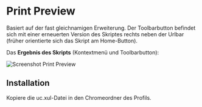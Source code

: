 # Print Preview
Basiert auf der fast gleichnamigen Erweiterung. Der Toolbarbutton befindet sich mit einer erneuerten Version des Skriptes rechts
neben der Urlbar (früher orientierte sich das Skript am Home-Button).

Das **Ergebnis des Skripts** (Kontextmenü und Toolbarbutton):

![Screenshot Print Preview](https://github.com/ardiman/userChrome.js/raw/master/printpreview/scr_printpreview.png)

## Installation
Kopiere die uc.xul-Datei in den Chromeordner des Profils.